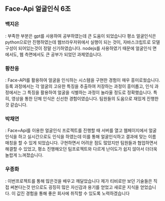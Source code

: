 ## Face-Api 얼굴인식 6조</br>

### 백지은</br>
: 부족한 부분은 gpt를 사용하여 공부하였는데 큰 도움이 되었습니다
평소 얼굴인식은 python으로만 진행하였는데 웹브라우저위에서 실행이 되는 것이, 자바스크립트로 모델 구성이 되어있는것이 정말 신기하였습니다. nodejs를 사용하였기 때문에 얼굴인식 면에서도, 웹 측면에서도 큰 공부가 되었던 과제였습니다.<br>
### 황찬웅</br>
: Face-API를 활용하여 얼굴을 인식하는 시스템을 구현한 경험이 매우 흥미로웠습니다. 등록 과정에서는 각 얼굴의 고유한 특징을 추출하여 저장하는 과정이 흥미롭고, 인식 과정에서는 그 특징을 활용하여 얼굴을 식별하는 과정이 놀라울 정도로 정확했습니다. 특히, 영상을 통한 단체 인식은 신선한 경험이였습니다.
팀원들의 도움으로 재밌게 진행한 것 같습니다.</br>
### 박채연</br>
: Face=Api를 이용한 얼굴인식 프로젝트를 진행할 때 서버를 열고 웹페이지에서 얼굴인식을 하고 실시간으로도 인식을 하였는데 이를 통해 얼굴인식하고 결과에 맞는 이름 매칭을 할 수 있게 되었습니다. 구현하면서 어려운 점도 많았지만 팀원들과 협업하면서 해결할 수 있었고, 평소 진행해오던 팀프로젝트와 다르게 난이도가 쉽지 않아서 더더욱 놀랍게 느껴졌습니다.</br>
### 우종화</br>
: 이번프로젝트를 통해 많은것을 배우고 깨달았습니다 제가 티비로만 보던 기술들은 직접 써본다는것 만으로도 굉징히 많은 자신감과 용기를 얻었고 새로운 지식을 얻었습니다. 이 값진 경험을 통해 좋은 회사에 취직할 수 있도록 노력하겠습니다
